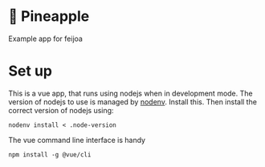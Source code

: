 # 🍍 Pineapple
Example app for feijoa

# Set up

This is a vue app, that runs using nodejs when in development mode. The version of nodejs to use is managed by
[nodenv](https://github.com/nodenv/nodenv). Install this. Then install the correct version of nodejs using:

```
nodenv install < .node-version
```


The vue command line interface is handy
```
npm install -g @vue/cli
```
